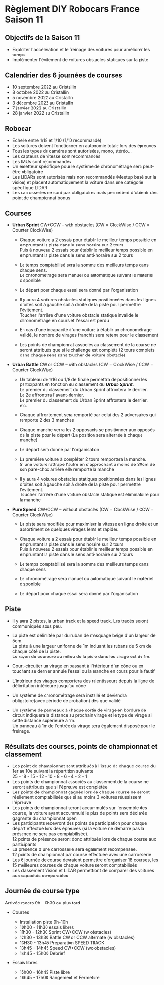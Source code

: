 Règlement DIY Robocars France Saison 11
=======================================

## Objectifs de la Saison 11
* Exploiter l'accélération et le freinage des voitures pour améliorer les temps
* Implémenter l'évitement de voitures obstacles statiques sur la piste

## Calendrier des 6 journées de courses
* 10 septembre 2022 au Cristallin
*  8 octobre   2022 au Cristallin
*  5 novembre  2022 au Cristallin
*  3 décembre  2022 au Cristallin
*  7 janvier   2022 au Cristallin
* 28 janvier   2022 au Cristallin

## Robocar
* Echelle entre 1/18 et 1/10 (1/10 recommandé)
* Les voitures doivent fonctionner en autonomie totale lors des épreuves
* Tous les types de caméras sont autorisées, mono, stéréo...
* Les capteurs de vitesse sont recommandés
* Les IMUs sont recommandés
* Un émetteur spécifique pour le système de chronométrage sera peut-être obligatoire
* Les LIDARs sont autorisés mais non recommandés (Meetup basé sur la vision) et placent automatiquement la voiture dans une catégorie spécifique LIDAR
* Les carrosseries ne sont pas obligatoires mais permettent d'obtenir des point de championnat bonus

## Courses
* **Urban Sprint** CW+CCW – with obstacles (CW = ClockWise / CCW = Counter ClockWise)

  - Chaque voiture a 2 essais pour établir le meilleur temps possible en empruntant la piste dans le sens horaire sur 2 tours.  
  Puis à nouveau  2 essais pour établir le meilleur temps possible en empruntant la piste dans le sens anti-horaire sur 2 tours

  - Le temps comptabilisé sera la somme des meilleurs temps dans chaque sens.  
  Le chronométrage sera manuel ou automatique suivant le matériel disponible
  
  - Le départ pour chaque essai sera donné par l'organisation
  
  - Il y aura 4 voitures obstacles statiques positionnées dans les lignes droites soit à gauche soit à droite de la piste pour permettre l'évitement.  
  Toucher l'arrière d'une voiture obstacle statique invalide le chronométrage en cours et l'essai est perdu

  - En cas d'une incapacité d'une voiture à établir un chronométrage validé, le nombre de virages franchis sera retenu pour le classement

  - Les points de championnat associés au classement de la course ne seront attribués que si le challenge est complété (2 tours complets dans chaque sens sans toucher de voiture obstacle)


* **Urban Battle** CW or CCW – with obstacles (CW = ClockWise / CCW = Counter ClockWise)

  - Un tableau de 1/16 ou 1/8 de finale permettra de positionner les participants en fonction du classement du ***Urban Sprint***.  
  Le premier du classement du Urban Sprint affrontera le dernier.  
  Le 2e affrontera l'avant-dernier.  
  Le premier du classement du Urban Sprint affrontera le dernier.   
  etc.

  - Chaque affrontement sera remporté par celui des 2 adversaires qui remporte 2 des 3 manches
  
  - Chaque manche verra les 2 opposants se positionner aux opposés de la piste pour le départ (La position sera alternée à chaque manche)
  
  - Le départ sera donné par l'organisation

  - La première voiture à compléter 2 tours remportera la manche.  
  Si une voiture rattrape l'autre en s'approchant à moins de 30cm de son pare-choc arrière elle remporte la manche

  - Il y aura 4 voitures obstacles statiques positionnées dans les lignes droites soit à gauche soit à droite de la piste pour permettre l'évitement.   
  Toucher l'arrière d'une voiture obstacle statique est éliminatoire pour la manche

* **Pure Speed** CW+CCW – without obstacles  (CW = ClockWise / CCW = Counter ClockWise)

  - La piste sera modifiée pour maximiser la vitesse en ligne droite et un assortiment de quelques virages lents et rapides

  - Chaque voiture a 2 essais pour établir le meilleur temps possible en empruntant la piste dans le sens horaire sur 2 tours  
  Puis à nouveau  2 essais pour établir le meilleur temps possible en empruntant la piste dans le sens anti-horaire sur 2 tours

  - Le temps comptabilisé sera la somme des meilleurs temps dans chaque sens

  - Le chronométrage sera manuel ou automatique suivant le matériel disponible

  - Le départ pour chaque essai sera donné par l'organisation


## Piste

* Il y aura 2 pistes, la urban track et la speed track. Les tracés seront communiqués sous peu.

* La piste est délimitée par du ruban de masquage beige d'un largeur de 5cm.  
La piste à une largeur uniforme de 1m incluant les rubans de 5 cm de chaque côté de la piste.   
Le rayon de courbure au milieu de la piste dans les virage est de 1m.  

* Court-circuiter un virage en passant à l'intérieur d'un cône ou en touchant se dernier annule l'essai ou la manche en cours pour le fautif

* L'intérieur des virages comportera des ralentisseurs depuis la ligne de délimitation intérieure jusqu'au cône

* Un système de chronométrage sera installé et deviendra obligatoire(avec période de probation) dès que validé

* Un système de panneaux à chaque sortie de virage en bordure de circuit indiquera la distance au prochain virage et le type de virage si cette distance supérieure à 1m.  
Un panneau à 1m de l'entrée du virage sera également disposé pour le freinage. 


## Résultats des courses, points de championnat et classement

* Les point de championnat sont attribués à l'issue de chaque course du 1er au 10e suivant la répartition suivante:    
25 - 18 - 15 - 12 - 10 - 8 - 6 - 4 - 2 - 1
* Les points de championnat associés au classement de la course ne seront attribués que si l'épreuve est complétée  
* Les points de championnat gagnés lors de chaque course ne seront réellement comptabilisés que si au moins 3 voitures réussissent l'épreuve
* Les points de championnat seront accummulés sur l'ensemble des course, la voiture ayant accummulé le plus de points sera déclarée gagnante du championnat open
* Les participants recevront des points de participation pour chaque départ effectué lors des épreuves (si la voiture ne démarre pas la présence ne sera pas comptabilisée).  
12 points de présence seront donc attribués lors de chaque course aux participants
* La présence d'une carrosserie sera également récompensée.  
12 points de championnat par course effectuée avec une carrosserie
* Les 6 journée de course devraient permettre d'organiser 18 courses, les 15 meilleures courses de chaque voiture seront comptabilisés
* Les classement Vision et LIDAR permettront de comparer des voitures aux capacités comparables

## Journée de course type
Arrivée racers 9h - 9h30 au plus tard
* Courses
  - Installation piste 9h-10h 
  - 10h00 - 11h30 essais libres
  - 11h30 - 12h30 Sprint CW+CCW (w obstacles)
  - 12h30 - 13h30 Battle CW or CCW alternate (w obstacles)
  - 13H30 - 13h45 Preparation SPEED TRACK
  - 13h45 - 14h45 Speed CW+CCW (wo obstacles)
  - 14h45 - 15h00 Debrief

* Essais libres
  - 15h00 - 16h45 Piste libre
  - 16h45 - 17h00 Rangement et Fermeture
